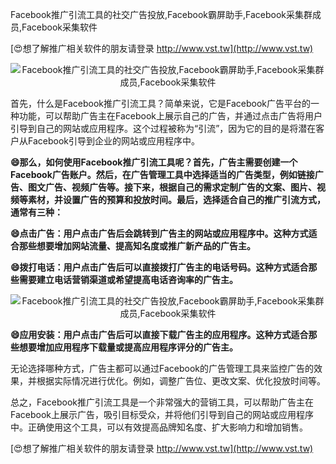 Facebook推广引流工具的社交广告投放,Facebook霸屏助手,Facebook采集群成员,Facebook采集软件

[😍想了解推广相关软件的朋友请登录 http://www.vst.tw](http://www.vst.tw)

 <center><img src="https://vst.tw/MP4/tuiguang/png/6.png" alt="Facebook推广引流工具的社交广告投放,Facebook霸屏助手,Facebook采集群成员,Facebook采集软件"></center>

首先，什么是Facebook推广引流工具？简单来说，它是Facebook广告平台的一种功能，可以帮助广告主在Facebook上展示自己的广告，并通过点击广告将用户引导到自己的网站或应用程序。这个过程被称为“引流”，因为它的目的是将潜在客户从Facebook引导到企业的网站或应用程序中。

**😄那么，如何使用Facebook推广引流工具呢？首先，广告主需要创建一个Facebook广告账户。然后，在广告管理工具中选择适当的广告类型，例如链接广告、图文广告、视频广告等。接下来，根据自己的需求定制广告的文案、图片、视频等素材，并设置广告的预算和投放时间。最后，选择适合自己的推广引流方式，通常有三种：**

**😄点击广告：用户点击广告后会跳转到广告主的网站或应用程序中。这种方式适合那些想要增加网站流量、提高知名度或推广新产品的广告主。**

**😄拨打电话：用户点击广告后可以直接拨打广告主的电话号码。这种方式适合那些需要建立电话营销渠道或希望提高电话咨询率的广告主。**

 <center><img src="https://vst.tw/MP4/tuiguang/png/5.png" alt="Facebook推广引流工具的社交广告投放,Facebook霸屏助手,Facebook采集群成员,Facebook采集软件"></center>

**😄应用安装：用户点击广告后可以直接下载广告主的应用程序。这种方式适合那些想要增加应用程序下载量或提高应用程序评分的广告主。**

无论选择哪种方式，广告主都可以通过Facebook的广告管理工具来监控广告的效果，并根据实际情况进行优化。例如，调整广告位、更改文案、优化投放时间等。

总之，Facebook推广引流工具是一个非常强大的营销工具，可以帮助广告主在Facebook上展示广告，吸引目标受众，并将他们引导到自己的网站或应用程序中。正确使用这个工具，可以有效提高品牌知名度、扩大影响力和增加销售。

[😍想了解推广相关软件的朋友请登录 http://www.vst.tw](http://www.vst.tw)



